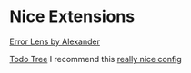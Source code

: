 # Nice Extensions

[Error Lens by Alexander](https://marketplace.visualstudio.com/items?itemName=usernamehw.errorlens)

[Todo Tree](https://marketplace.visualstudio.com/items?itemName=Gruntfuggly.todo-tree) I recommend this [really nice config](https://dev.to/koustav/how-a-vs-code-extension-todo-tree-can-make-your-coding-easier-todo-tree-configuration-and-use-cases-11kc)&#x20;
